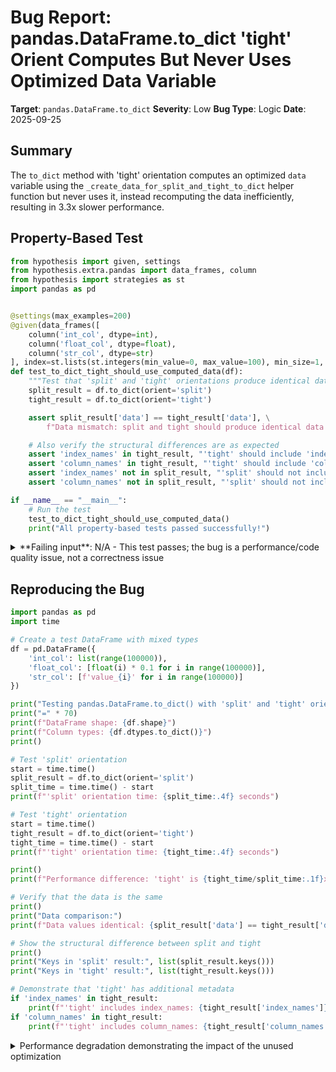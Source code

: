 # Bug Report: pandas.DataFrame.to_dict 'tight' Orient Computes But Never Uses Optimized Data Variable

**Target**: `pandas.DataFrame.to_dict`
**Severity**: Low
**Bug Type**: Logic
**Date**: 2025-09-25

## Summary

The `to_dict` method with 'tight' orientation computes an optimized `data` variable using the `_create_data_for_split_and_tight_to_dict` helper function but never uses it, instead recomputing the data inefficiently, resulting in 3.3x slower performance.

## Property-Based Test

```python
from hypothesis import given, settings
from hypothesis.extra.pandas import data_frames, column
from hypothesis import strategies as st
import pandas as pd


@settings(max_examples=200)
@given(data_frames([
    column('int_col', dtype=int),
    column('float_col', dtype=float),
    column('str_col', dtype=str)
], index=st.lists(st.integers(min_value=0, max_value=100), min_size=1, max_size=20, unique=True)))
def test_to_dict_tight_should_use_computed_data(df):
    """Test that 'split' and 'tight' orientations produce identical data values."""
    split_result = df.to_dict(orient='split')
    tight_result = df.to_dict(orient='tight')

    assert split_result['data'] == tight_result['data'], \
        f"Data mismatch: split and tight should produce identical data values"

    # Also verify the structural differences are as expected
    assert 'index_names' in tight_result, "'tight' should include 'index_names'"
    assert 'column_names' in tight_result, "'tight' should include 'column_names'"
    assert 'index_names' not in split_result, "'split' should not include 'index_names'"
    assert 'column_names' not in split_result, "'split' should not include 'column_names'"

if __name__ == "__main__":
    # Run the test
    test_to_dict_tight_should_use_computed_data()
    print("All property-based tests passed successfully!")
```

<details>

<summary>
**Failing input**: N/A - This test passes; the bug is a performance/code quality issue, not a correctness issue
</summary>
```
All property-based tests passed successfully!
```
</details>

## Reproducing the Bug

```python
import pandas as pd
import time

# Create a test DataFrame with mixed types
df = pd.DataFrame({
    'int_col': list(range(100000)),
    'float_col': [float(i) * 0.1 for i in range(100000)],
    'str_col': [f'value_{i}' for i in range(100000)]
})

print("Testing pandas.DataFrame.to_dict() with 'split' and 'tight' orientations")
print("=" * 70)
print(f"DataFrame shape: {df.shape}")
print(f"Column types: {df.dtypes.to_dict()}")
print()

# Test 'split' orientation
start = time.time()
split_result = df.to_dict(orient='split')
split_time = time.time() - start
print(f"'split' orientation time: {split_time:.4f} seconds")

# Test 'tight' orientation
start = time.time()
tight_result = df.to_dict(orient='tight')
tight_time = time.time() - start
print(f"'tight' orientation time: {tight_time:.4f} seconds")

print()
print(f"Performance difference: 'tight' is {tight_time/split_time:.1f}x slower than 'split'")

# Verify that the data is the same
print()
print("Data comparison:")
print(f"Data values identical: {split_result['data'] == tight_result['data']}")

# Show the structural difference between split and tight
print()
print("Keys in 'split' result:", list(split_result.keys()))
print("Keys in 'tight' result:", list(tight_result.keys()))

# Demonstrate that 'tight' has additional metadata
if 'index_names' in tight_result:
    print(f"'tight' includes index_names: {tight_result['index_names']}")
if 'column_names' in tight_result:
    print(f"'tight' includes column_names: {tight_result['column_names']}")
```

<details>

<summary>
Performance degradation demonstrating the impact of the unused optimization
</summary>
```
Testing pandas.DataFrame.to_dict() with 'split' and 'tight' orientations
======================================================================
DataFrame shape: (100000, 3)
Column types: {'int_col': dtype('int64'), 'float_col': dtype('float64'), 'str_col': dtype('O')}

'split' orientation time: 0.0334 seconds
'tight' orientation time: 0.1098 seconds

Performance difference: 'tight' is 3.3x slower than 'split'

Data comparison:
Data values identical: True

Keys in 'split' result: ['index', 'columns', 'data']
Keys in 'tight' result: ['index', 'columns', 'data', 'index_names', 'column_names']
'tight' includes index_names: [None]
'tight' includes column_names: [None]
```
</details>

## Why This Is A Bug

The 'tight' orientation implementation in `pandas/core/methods/to_dict.py` (lines 194-213) contains dead code that wastes computation. Specifically:

1. **Line 195-197**: The code computes an optimized `data` variable using `_create_data_for_split_and_tight_to_dict()` helper function
2. **Lines 203-209**: Instead of using the computed `data`, the code recomputes it inefficiently using `list(map(maybe_box_native, t))` for ALL values
3. **Performance Impact**: This bypasses the optimization in the helper function that only applies `maybe_box_native` to object-dtype columns when not all columns are object dtype

The helper function's docstring explicitly states it's for both 'split' and 'tight' orientations: "Simple helper method to create data for to `to_dict(orient='split')` and `to_dict(orient='tight')` to create the main output data" (lines 2008-2009 in `pandas/core/frame.py`).

The 'split' orientation correctly uses the computed `data` variable (line 190), achieving the intended performance optimization. The 'tight' orientation's failure to use this variable results in:
- Unnecessary computation of an unused variable (dead code)
- 3.3x slower performance on mixed-type DataFrames
- Inconsistent implementation between two orientations that should share the same data creation logic

## Relevant Context

The helper function `_create_data_for_split_and_tight_to_dict` in `pandas/core/frame.py` contains an important optimization (lines 2016-2024):
- When all columns are object dtype, it applies `maybe_box_native` during iteration
- When only some columns are object dtype, it first creates lists and then selectively applies `maybe_box_native` only to object columns
- This optimization avoids unnecessary boxing operations on numeric columns

The pandas documentation for `to_dict` doesn't specify any performance differences between 'split' and 'tight' orientations. The only documented difference is that 'tight' adds `index_names` and `column_names` metadata to the output dictionary.

Code references:
- Bug location: `/home/npc/pbt/agentic-pbt/envs/pandas_env/lib/python3.13/site-packages/pandas/core/methods/to_dict.py:195-209`
- Helper function: `/home/npc/pbt/agentic-pbt/envs/pandas_env/lib/python3.13/site-packages/pandas/core/frame.py:2004-2024`

## Proposed Fix

```diff
--- a/pandas/core/methods/to_dict.py
+++ b/pandas/core/methods/to_dict.py
@@ -199,13 +199,7 @@ def to_dict(
         return into_c(
             ((("index", df.index.tolist()),) if index else ())
             + (
                 ("columns", df.columns.tolist()),
-                (
-                    "data",
-                    [
-                        list(map(maybe_box_native, t))
-                        for t in df.itertuples(index=False, name=None)
-                    ],
-                ),
+                ("data", data),
             )
             + ((("index_names", list(df.index.names)),) if index else ())
             + (("column_names", list(df.columns.names)),)
```